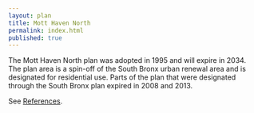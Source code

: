```yaml
---
layout: plan
title: Mott Haven North
permalink: index.html
published: true
---
```


The Mott Haven North plan was adopted in 1995 and will expire in 2034. The plan area is a spin-off of the South Bronx urban renewal area and is designated for residential use. Parts of the plan that were designated through the South Bronx plan expired in 2008 and 2013.

See [References](http://www.urbanreviewer.org/#page=references.html). 